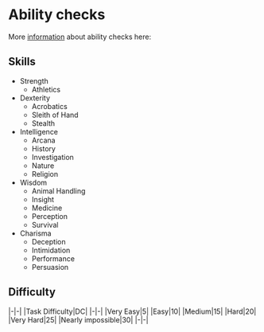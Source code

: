# Ability checks

More [information](https://roll20.net/compendium/dnd5e/Ability%20Scores#toc_4)
about ability checks here:

## Skills

- Strength
  - Athletics
- Dexterity
  - Acrobatics
  - Sleith of Hand
  - Stealth
- Intelligence
  - Arcana
  - History
  - Investigation
  - Nature
  - Religion
- Wisdom
  - Animal Handling
  - Insight
  - Medicine
  - Perception
  - Survival
- Charisma
  - Deception
  - Intimidation
  - Performance
  - Persuasion
  

## Difficulty

|-|-|
|Task Difficulty|DC|
|-|-|
|Very Easy|5|
|Easy|10|
|Medium|15|
|Hard|20|
|Very Hard|25|
|Nearly impossible|30|
|-|-|
  